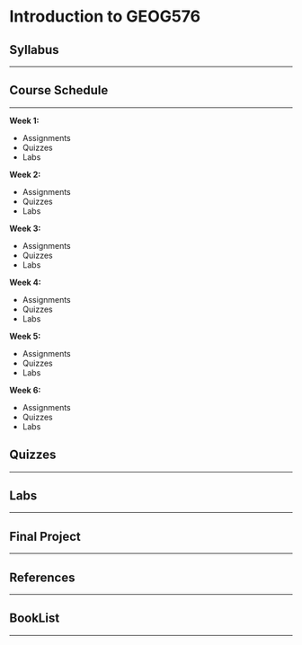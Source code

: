 # Introduction to GEOG576

## Syllabus
---------------------

## Course Schedule
---------------------

**Week 1:**
  - Assignments
  - Quizzes
  - Labs

**Week 2:**
  - Assignments
  - Quizzes
  - Labs

**Week 3:**
  - Assignments
  - Quizzes
  - Labs

**Week 4:**
  - Assignments
  - Quizzes
  - Labs

**Week 5:**
  - Assignments
  - Quizzes
  - Labs

**Week 6:**
  - Assignments
  - Quizzes
  - Labs


## Quizzes
---------------------

## Labs
---------------------

## Final Project
---------------------

## References
---------------------

## BookList
---------------------
